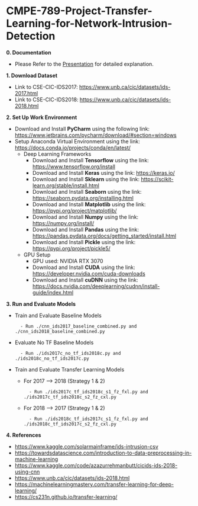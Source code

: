 # CMPE-789-Project-Transfer-Learning-for-Network-Intrusion-Detection

**0. Documentation**
  - Please Refer to the [Presentation](https://docs.google.com/presentation/d/1BdeZTWzkFxyWEiXyWVWasaaS0RzX8snyaU6DZNnmQXI/edit?usp=sharing) for detailed explanation.

**1. Download Dataset**
  - Link to CSE-CIC-IDS2017: https://www.unb.ca/cic/datasets/ids-2017.html
  - Link to CSE-CIC-IDS2018: https://www.unb.ca/cic/datasets/ids-2018.html

**2. Set Up Work Environment**
- Download and Install **PyCharm** using the following link: https://www.jetbrains.com/pycharm/download/#section=windows
- Setup Anaconda Virtual Environment using the link: https://docs.conda.io/projects/conda/en/latest/
  - Deep Learning Frameworks
	  - Download and Install **Tensorflow** using the link: https://www.tensorflow.org/install
	  - Download and Install **Keras** using the link: https://keras.io/
	  - Download and Install **Sklearn** using the link: https://scikit-learn.org/stable/install.html
	  - Download and Install **Seaborn** using the link: https://seaborn.pydata.org/installing.html
	  - Download and Install **Matplotlib** using the link: https://pypi.org/project/matplotlib/
	  - Download and Install **Numpy** using the link: https://numpy.org/install/
	  - Download and Install **Pandas** using the link: https://pandas.pydata.org/docs/getting_started/install.html
	  - Download and Install **Pickle** using the link: https://pypi.org/project/pickle5/
  - GPU Setup
    - GPU used: NVIDIA RTX 3070
    - Download and Install **CUDA** using the link: https://developer.nvidia.com/cuda-downloads
    - Download and Install **cuDNN** using the link: https://docs.nvidia.com/deeplearning/cudnn/install-guide/index.html

**3. Run and Evaluate Models**
  - Train and Evaluate Baseline Models
    ```
      - Run ./cnn_ids2017_baseline_combined.py and ./cnn_ids2018_baseline_combined.py
    ```
    
  - Evaluate No TF Baseline Models
    ```
      - Run ./ids2017c_no_tf_ids2018c.py and ./ids2018c_no_tf_ids2017c.py
    ```
    
  - Train and Evaluate Transfer Learning Models
    - For 2017 --> 2018 (Strategy 1 & 2) 
      ```
        - Run ./ids2017c_tf_ids2018c_s1_fz_fxl.py and ./ids2017c_tf_ids2018c_s2_fz_cxl.py
      ```
    - For 2018 --> 2017 (Strategy 1 & 2) 
      ```
        - Run ./ids2018c_tf_ids2017c_s1_fz_fxl.py and ./ids2018c_tf_ids2017c_s2_fz_cxl.py
      ```
    
**4. References**
  - https://www.kaggle.com/solarmainframe/ids-intrusion-csv
  - https://towardsdatascience.com/introduction-to-data-preprocessing-in-machine-learning
  - https://www.kaggle.com/code/azazurrehmanbutt/cicids-ids-2018-using-cnn
  - https://www.unb.ca/cic/datasets/ids-2018.html
  - https://machinelearningmastery.com/transfer-learning-for-deep-learning/
  - https://cs231n.github.io/transfer-learning/


